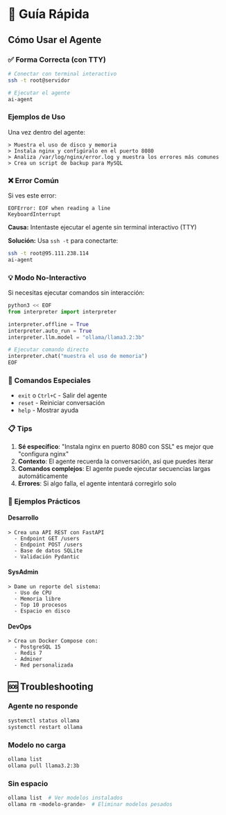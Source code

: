 # 🚀 Guía Rápida

## Cómo Usar el Agente

### ✅ Forma Correcta (con TTY)

```bash
# Conectar con terminal interactivo
ssh -t root@servidor

# Ejecutar el agente
ai-agent
```

### Ejemplos de Uso

Una vez dentro del agente:

```
> Muestra el uso de disco y memoria
> Instala nginx y configúralo en el puerto 8080
> Analiza /var/log/nginx/error.log y muestra los errores más comunes
> Crea un script de backup para MySQL
```

### ❌ Error Común

Si ves este error:
```
EOFError: EOF when reading a line
KeyboardInterrupt
```

**Causa:** Intentaste ejecutar el agente sin terminal interactivo (TTY)

**Solución:** Usa `ssh -t` para conectarte:
```bash
ssh -t root@95.111.238.114
ai-agent
```

### 💡 Modo No-Interactivo

Si necesitas ejecutar comandos sin interacción:

```python
python3 << EOF
from interpreter import interpreter

interpreter.offline = True
interpreter.auto_run = True
interpreter.llm.model = "ollama/llama3.2:3b"

# Ejecutar comando directo
interpreter.chat("muestra el uso de memoria")
EOF
```

### 🔄 Comandos Especiales

- `exit` o `Ctrl+C` - Salir del agente
- `reset` - Reiniciar conversación
- `help` - Mostrar ayuda

### 📋 Tips

1. **Sé específico**: "Instala nginx en puerto 8080 con SSL" es mejor que "configura nginx"
2. **Contexto**: El agente recuerda la conversación, así que puedes iterar
3. **Comandos complejos**: El agente puede ejecutar secuencias largas automáticamente
4. **Errores**: Si algo falla, el agente intentará corregirlo solo

### 🎯 Ejemplos Prácticos

#### Desarrollo
```
> Crea una API REST con FastAPI
  - Endpoint GET /users
  - Endpoint POST /users
  - Base de datos SQLite
  - Validación Pydantic
```

#### SysAdmin
```
> Dame un reporte del sistema:
  - Uso de CPU
  - Memoria libre
  - Top 10 procesos
  - Espacio en disco
```

#### DevOps
```
> Crea un Docker Compose con:
  - PostgreSQL 15
  - Redis 7
  - Adminer
  - Red personalizada
```

## 🆘 Troubleshooting

### Agente no responde
```bash
systemctl status ollama
systemctl restart ollama
```

### Modelo no carga
```bash
ollama list
ollama pull llama3.2:3b
```

### Sin espacio
```bash
ollama list  # Ver modelos instalados
ollama rm <modelo-grande>  # Eliminar modelos pesados
```
